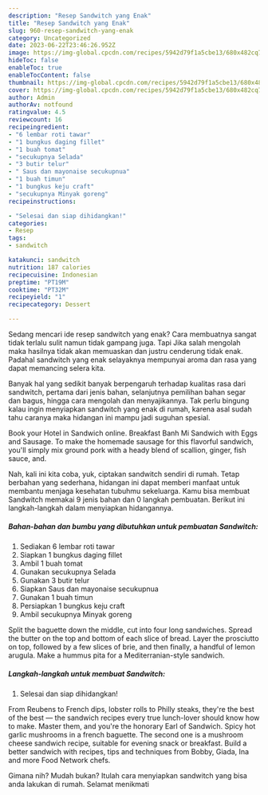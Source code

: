 ```yaml
---
description: "Resep Sandwitch yang Enak"
title: "Resep Sandwitch yang Enak"
slug: 960-resep-sandwitch-yang-enak
category: Uncategorized
date: 2023-06-22T23:46:26.952Z
image: https://img-global.cpcdn.com/recipes/5942d79f1a5cbe13/680x482cq70/sandwitch-foto-resep-utama.jpg
hideToc: false
enableToc: true
enableTocContent: false
thumbnail: https://img-global.cpcdn.com/recipes/5942d79f1a5cbe13/680x482cq70/sandwitch-foto-resep-utama.jpg
cover: https://img-global.cpcdn.com/recipes/5942d79f1a5cbe13/680x482cq70/sandwitch-foto-resep-utama.jpg
author: Admin
authorAv: notfound
ratingvalue: 4.5
reviewcount: 16
recipeingredient:
- "6 lembar roti tawar"
- "1 bungkus daging fillet"
- "1 buah tomat"
- "secukupnya Selada"
- "3 butir telur"
- " Saus dan mayonaise secukupnua"
- "1 buah timun"
- "1 bungkus keju craft"
- "secukupnya Minyak goreng"
recipeinstructions:

- "Selesai dan siap dihidangkan!"
categories:
- Resep
tags:
- sandwitch

katakunci: sandwitch 
nutrition: 187 calories
recipecuisine: Indonesian
preptime: "PT19M"
cooktime: "PT32M"
recipeyield: "1"
recipecategory: Dessert

---
```



Sedang mencari ide resep sandwitch yang enak? Cara membuatnya sangat tidak terlalu sulit namun tidak gampang juga. Tapi Jika salah mengolah maka hasilnya tidak akan memuaskan dan justru cenderung tidak enak. Padahal sandwitch yang enak selayaknya mempunyai aroma dan rasa yang dapat memancing selera kita.


Banyak hal yang sedikit banyak berpengaruh terhadap kualitas rasa dari sandwitch, pertama dari jenis bahan, selanjutnya pemilihan bahan segar dan bagus, hingga cara mengolah dan menyajikannya. Tak perlu bingung kalau ingin menyiapkan sandwitch yang enak di rumah, karena asal sudah tahu caranya maka hidangan ini mampu jadi suguhan spesial.

Book your Hotel in Sandwich online. Breakfast Banh Mi Sandwich with Eggs and Sausage. To make the homemade sausage for this flavorful sandwich, you&#39;ll simply mix ground pork with a heady blend of scallion, ginger, fish sauce, and.


Nah, kali ini kita coba, yuk, ciptakan sandwitch sendiri di rumah. Tetap berbahan yang sederhana, hidangan ini dapat memberi manfaat untuk membantu menjaga kesehatan tubuhmu sekeluarga. Kamu bisa membuat Sandwitch memakai 9 jenis bahan dan 0 langkah pembuatan. Berikut ini langkah-langkah dalam menyiapkan hidangannya.

<!--inarticleads1-->

##### Bahan-bahan dan bumbu yang dibutuhkan untuk pembuatan Sandwitch:

1. Sediakan 6 lembar roti tawar
1. Siapkan 1 bungkus daging fillet
1. Ambil 1 buah tomat
1. Gunakan secukupnya Selada
1. Gunakan 3 butir telur
1. Siapkan  Saus dan mayonaise secukupnua
1. Gunakan 1 buah timun
1. Persiapkan 1 bungkus keju craft
1. Ambil secukupnya Minyak goreng


Split the baguette down the middle, cut into four long sandwiches. Spread the butter on the top and bottom of each slice of bread. Layer the prosciutto on top, followed by a few slices of brie, and then finally, a handful of lemon arugula. Make a hummus pita for a Mediterranian-style sandwich. 

<!--inarticleads2-->

##### Langkah-langkah untuk membuat Sandwitch:


1. Selesai dan siap dihidangkan!

From Reubens to French dips, lobster rolls to Philly steaks, they&#39;re the best of the best — the sandwich recipes every true lunch-lover should know how to make. Master them, and you&#39;re the honorary Earl of Sandwich. Spicy hot garlic mushrooms in a french baguette. The second one is a mushroom cheese sandwich recipe, suitable for evening snack or breakfast. Build a better sandwich with recipes, tips and techniques from Bobby, Giada, Ina and more Food Network chefs. 

Gimana nih? Mudah bukan? Itulah cara menyiapkan sandwitch yang bisa anda lakukan di rumah. Selamat menikmati
